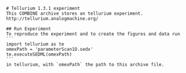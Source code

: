 
        # Tellurium 1.3.1 experiment
        This COMBINE archive stores an tellurium experiment.
        http://tellurium.analogmachine.org/

        ## Run Experiment
        To reproduce the experiment and to create the figures and data run
        ```
        import tellurium as te
        omexPath = 'parameterScan1D.sedx'
        te.executeSEDML(omexPath)
        ```
        in tellurium, with `omexPath` the path to this archive file.
        